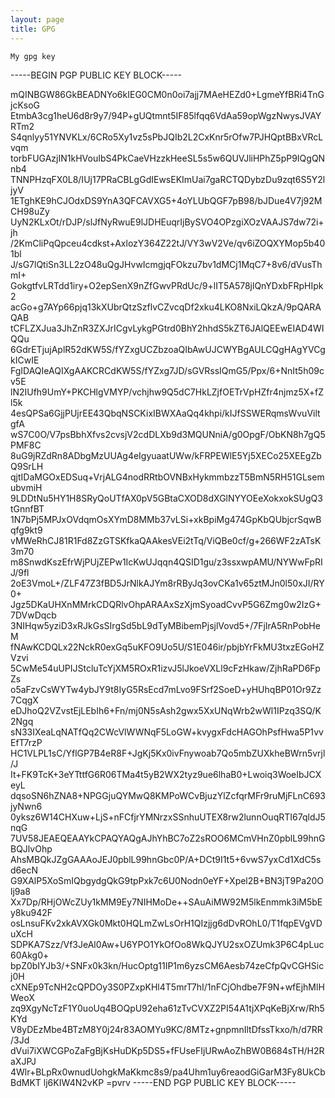 ```yaml
---
layout: page
title: GPG
---
```

```term
My gpg key 
```
-----BEGIN PGP PUBLIC KEY BLOCK-----

mQINBGW86GkBEADNYo6kIEG0CM0n0oi7ajj7MAeHEZd0+LgmeYfBRi4TnGjcKsoG
EtmbA3cg1heU6d8r9y7/94P+gUQtmnt5IF85lfqq6VdAa59opWgzNwysJVAYRTm2
S4qnlyy51YNVKLx/6CRo5Xy1vz5sPbJQIb2L2CxKnr5rOfw7PJHQptBBxVRcLvqm
torbFUGAzjIN1kHVouIbS4PkCaeVHzzkHeeSL5s5w6QUVJliHPhZ5pP9IQgQNnb4
TNNPHzqFX0L8/IUj17PRaCBLgGdIEwsEKImUai7gaRCTQDybzDu9zqt6S5Y2ljyV
1ETghKE9hCJOdxDS9YnA3QFCAVXG5+4oYLUbQGF7pB98/bJDue4V7j92MCH98uZy
UyN2KLxOt/rDJP/slJfNyRwuE9lJDHEuqrIjBySVO4OPzgiXOzVAAJS7dw72i+jh
/2KmCliPqQpceu4cdkst+AxlozY364Z22tJ/VY3wV2Ve/qv6iZOQXYMop5b401bl
J/sG7lQtiSn3LL2zO48uQgJHvwIcmgjqFOkzu7bv1dMCj1MqC7+8v6/dVusThmI+
GokgtfvLRTdd1iry+O2epSenX9nZfGwvPRdUc/9+lIT5A578jlQnYDxbFRpHIpk2
acGo+g7AYp66pjq13kXUbrQtzSzflvCZvcqDf2xku4LKO8NxiLQkzA/9pQARAQAB
tCFLZXJua3JhZnR3ZXJrICgvLykgPGtrd0BhY2hhdS5kZT6JAlQEEwEIAD4WIQQu
6GdrETjujAplR52dKW5S/fYZxgUCZbzoaQIbAwUJCWYBgAULCQgHAgYVCgkICwIE
FgIDAQIeAQIXgAAKCRCdKW5S/fYZxg7JD/sGVRssIQmG5/Ppx/6+NnIt5h09cv5E
lN2IUfh9UmY+PKCHlgVMYP/vchjhw9Q5dC7HkLZjfOETrVpHZfr4njmz5X+fZl5k
4esQPSa6GjjPUjrEE43QbqNSCKixIBWXAaQq4khpi/kIJfSSWERqmsWvuViltgfA
wS7C0O/V7psBbhXfvs2cvsjV2cdDLXb9d3MQUNniA/g0OpgF/ObKN8h7gQ5PMF8C
8uG9jRZdRn8ADbgMzUUAg4eIgyuaatUWw/kFRPEWlE5Yj5XECo25XEEgZbQ9SrLH
qjtIDaMGOxEDSuq+VrjALG4nodRRtbOVNBxHykmmbzzT5BmN5RH51GLsemubvmiH
9LDDtNu5HY1H8SRyQoUTfAX0pV5GBtaCXOD8dXGlNYYOEeXokxokSUgQ3tGnnfBT
1N7bPj5MPJxOVdqmOsXYmD8MMb37vLSi+xkBpiMg474GpKbQUbjcrSqwBqfg9kt9
vMWeRhCJ81R1Fd8ZzGTSKfkaQAAkesVEi2tTq/ViQBe0cf/g+266WF2zATsK3m70
m8SnwdKszEfrWjPUjZEPw1IcKwUJqqn4QSID1gu/z3ssxwpAMU/NYWwFpRIJ/9fl
2oE3VmoL+/ZLF47Z3fBD5JrNlkAJYm8rRByJq3ovCKa1v65ztMJn0l50xJI/RY0+
Jgz5DKaUHXnMMrkCDQRlvOhpARAAxSzXjmSyoadCvvP5G6Zmg0w2IzG+7DVwDqcb
3NIHqw5yziD3xRJkGsSIrgSd5bL9dTyMBibemPjsjlVovd5+/7FjIrA5RnPobHeM
fNAwKCDQLx22NckR0exGq5uKFO9Uo5U/S1E046ir/pbjbYrFkMU3txzEGoHZVzvi
5CwMe54uUPIJStcluTcYjXM5ROxR1izvJ5lJkoeVXLl9cFzHkaw/ZjhRaPD6FpZs
o5aFzvCsWYTw4ybJY9t8IyG5RsEcd7mLvo9FSrf2SoeD+yHUhqBP01Or9Zz7CqgX
eDJhoQ2VZvstEjLEbIh6+Fn/mj0N5sAsh2gwx5XxUNqWrb2wWl1IPzq3SQ/K2Ngq
sN33IXeaLqNATfQq2CWcVlWWNqF5LoGW+kvygxFdcHAGOhPsfHwa5P1vvEfT7rzP
HC1VLPL1sC/YflGP7B4eR8F+JgKj5Kx0ivFnywoab7Qo5mbZUXkheBWrn5vrjl/J
It+FK9TcK+3eYTttfG6R06TMa4t5yB2WX2tyz9ue6lhaB0+Lwoiq3WoeIbJCXeyL
dqsoSN6hZNA8+NPGGjuQYMwQ8KMPoWCvBjuzYlZcfqrMFr9ruMjFLnC693jyNwn6
0yksz6W14CHXuw+LjS+nFCfjrYMNrzxSSnhuUTEX8rw2lunnOuqRTI67qldJ5nqG
7UV58JEAEQEAAYkCPAQYAQgAJhYhBC7oZ2sROO6MCmVHnZ0pblL99hnGBQJlvOhp
AhsMBQkJZgGAAAoJEJ0pblL99hnGbc0P/A+DCt9I1t5+6vwS7yxCd1XdC5sd6ecN
G9XAlP5XoSmIQbgydgQkG9tpPxk7c6U0Nodn0eYF+Xpel2B+BN3jT9Pa20Olj9a8
Xx7Dp/RHjOWcZUy1kMM9Ey7NIHMoDe++SAuAiMW92M5lkEnmmk3iM5bEy8ku942F
osLnsuFKv2xkAVXGk0Mkt0HQLmZwLsOrH1QIzjjg6dDvROhL0/T1fqpEVgVDuXcH
SDPKA7Szz/Vf3JeAl0Aw+U6YPO1YkOfOo8WkQJYU2sxOZUmk3P6C4pLuc60Akg0+
bpZ0bIYJb3/+SNFx0k3kn/HucOptg11IP1m6yzsCM6Aesb74zeCfpQvCGHSicj0H
cXNEp9TcNH2cQPDOy3S0PZxpKHl4T5mrT7hI/1nFCjOhdbe7F9N+wfEjhMlHWeoX
zq9XgyNcTzF1Y0uoUq4BOQpU92eha61zTvCVXZ2PI54A1tjXPqKeBjXrw/Rh5KYd
V8yDEzMbe4BTzM8Y0j24r83AOMYu9KC/8MTz+gnpmnIltDfssTkxo/h/d7RR/3Jd
dVui7iXWCGPoZaFgBjKsHuDKp5DS5+fFUseFIjURwAoZhBW0B684sTH/H2RaXJPJ
4Wlr+BLpRx0wnudUohgkMaKkmc8s9/pa4Uhm1uy6reaodGiGarM3Fy8UkCbBdMKT
lj6KIW4N2vKP
=pvrv
-----END PGP PUBLIC KEY BLOCK-----









